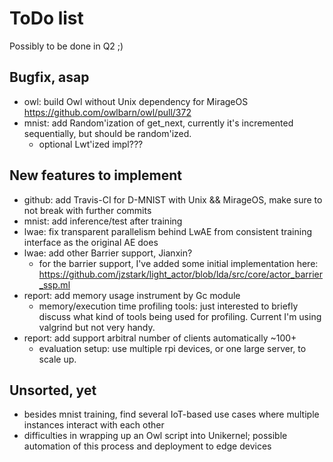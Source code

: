 # ToDo list

Possibly to be done in Q2 ;)

## Bugfix, asap
- owl: build Owl without Unix dependency for MirageOS https://github.com/owlbarn/owl/pull/372
- mnist: add Random'ization of get_next, currently it's incremented sequentially, but should be random'ized.
  - optional Lwt'ized impl???

## New features to implement
- github: add Travis-CI for D-MNIST with Unix && MirageOS, make sure to not break with further commits
- mnist: add inference/test after training
- lwae: fix transparent parallelism behind LwAE from consistent training interface as the original AE does
- lwae: add other Barrier support, Jianxin?
  - for the barrier support, I've added some initial implementation here: https://github.com/jzstark/light_actor/blob/lda/src/core/actor_barrier_ssp.ml
- report: add memory usage instrument by Gc module
  - memory/execution time profiling tools: just interested to briefly discuss what kind of tools being used for profiling. Current I'm using valgrind but not very handy.
- report: add support arbitral number of clients automatically ~100+
  - evaluation setup: use multiple rpi devices, or one large server, to scale up.

## Unsorted, yet
- besides mnist training, find several IoT-based use cases where multiple instances interact with each other
- difficulties in wrapping up an Owl script into Unikernel; possible automation of this process and deployment to edge devices
